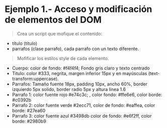 # Ejemplo 1.- Acceso y modificación de elementos del DOM 

>  Crea un script que mofique el contenido:

*  título (titulo)
*  parrafos (clase parrafo), cada parrafo con un texto diferente.

>  Mofificar los estilos style de cada elemento.

*  Cuerpo: color de fondo:  #f4f4f4;   Fondo gris claro  y  texto centrado
*  Titulo: color #333, negrita, margen inferior 15px y en mayúsculas (text-transform:uppercase).
*  Parrafos: Tamaño fuente 18px,  padding 10px, ancho 60%, border izquierdo 5px solido, border radio 5px y altura línea 1.6
*  Parrafo 1: color fuente  rojo #e74c3c; , color fondo: #ffe6e6, color borde: #c0392b
*  Parrafo 2: color fuente verde #2ecc71, color de fondo: #eaffea, color borde: #27ea60
*  Parrafo 3: color fuente azul #3498db color de fondo: #e6f2ff, color borde: #2980b9
